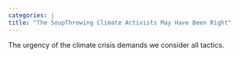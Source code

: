 ```yaml
---
categories: j
title: "The SoupThrowing Climate Activists May Have Been Right"
---
```

The urgency of the climate crisis demands we consider all tactics.